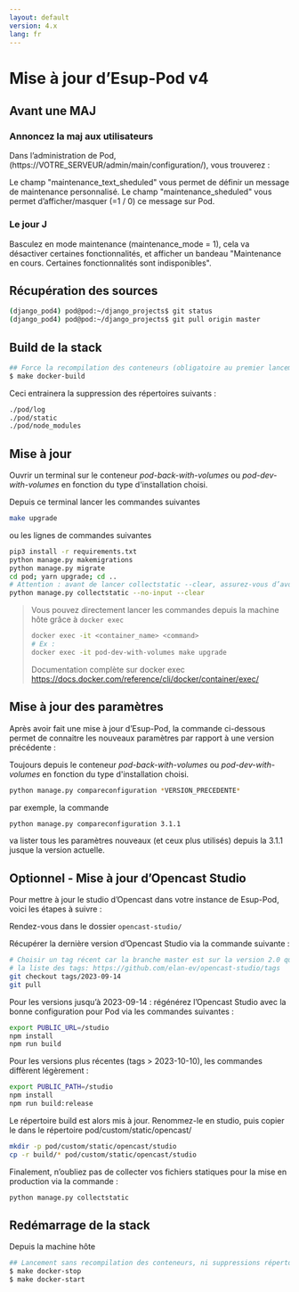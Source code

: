 ```yaml
---
layout: default
version: 4.x
lang: fr
---
```


# Mise à jour d’Esup-Pod v4

## Avant une MAJ

### Annoncez la maj aux utilisateurs

Dans l’administration de Pod, (https://VOTRE_SERVEUR/admin/main/configuration/), vous trouverez :

Le champ "maintenance_text_sheduled" vous permet de définir un message de maintenance personnalisé.
Le champ "maintenance_sheduled" vous permet d’afficher/masquer (=1 / 0) ce message sur Pod.

### Le jour J

Basculez en mode maintenance (maintenance_mode = 1), cela va désactiver certaines fonctionnalités, et afficher un bandeau "Maintenance en cours. Certaines fonctionnalités sont indisponibles".

## Récupération des sources

```sh
(django_pod4) pod@pod:~/django_projects$ git status
(django_pod4) pod@pod:~/django_projects$ git pull origin master
```

## Build de la stack

```sh
## Force la recompilation des conteneurs (obligatoire au premier lancement ou après un docker-reset)
$ make docker-build
```

Ceci entrainera la suppression des répertoires suivants :

```sh
./pod/log
./pod/static
./pod/node_modules
```

## Mise à jour

Ouvrir un terminal sur le conteneur _pod-back-with-volumes_ ou _pod-dev-with-volumes_ en fonction du type d'installation choisi.

Depuis ce terminal lancer les commandes suivantes

```sh
make upgrade
```

ou les lignes de commandes suivantes

```sh
pip3 install -r requirements.txt
python manage.py makemigrations
python manage.py migrate
cd pod; yarn upgrade; cd ..
# Attention : avant de lancer collectstatic --clear, assurez-vous d’avoir sauvegardé le dossier static/custom si vous y avez mis des fichiers personnalisés.
python manage.py collectstatic --no-input --clear
```

> Vous pouvez directement lancer les commandes depuis la machine hôte grâce à `docker exec`
>
> ```sh
> docker exec -it <container_name> <command>
> # Ex :
> docker exec -it pod-dev-with-volumes make upgrade
> ```
>
> Documentation complète sur docker exec
> <https://docs.docker.com/reference/cli/docker/container/exec/>
>
>
## Mise à jour des paramètres

Après avoir fait une mise à jour d’Esup-Pod, la commande ci-dessous permet de connaitre les nouveaux paramètres par rapport à une version précédente :

Toujours depuis le conteneur _pod-back-with-volumes_ ou _pod-dev-with-volumes_ en fonction du type d'installation choisi.

```sh
python manage.py compareconfiguration *VERSION_PRECEDENTE*
```

par exemple, la commande

```sh
python manage.py compareconfiguration 3.1.1
```

va lister tous les paramètres nouveaux (et ceux plus utilisés) depuis la 3.1.1 jusque la version actuelle.

## Optionnel - Mise à jour d’Opencast Studio

Pour mettre à jour le studio d’Opencast dans votre instance de Esup-Pod, voici les étapes à suivre :

Rendez-vous dans le dossier `opencast-studio/`

Récupérer la dernière version d’Opencast Studio via la commande suivante :

```sh
# Choisir un tag récent car la branche master est sur la version 2.0 qui est un redesign complet
# la liste des tags: https://github.com/elan-ev/opencast-studio/tags
git checkout tags/2023-09-14
git pull
```

Pour les versions jusqu’à 2023-09-14 : régénérez l’Opencast Studio avec la bonne configuration pour Pod via les commandes suivantes :

```sh
export PUBLIC_URL=/studio
npm install
npm run build
```

Pour les versions plus récentes (tags > 2023-10-10), les commandes diffèrent légèrement :

```sh
export PUBLIC_PATH=/studio
npm install
npm run build:release
```

Le répertoire build est alors mis à jour. Renommez-le en studio, puis copier le dans le répertoire pod/custom/static/opencast/

```sh
mkdir -p pod/custom/static/opencast/studio
cp -r build/* pod/custom/static/opencast/studio
```

Finalement, n’oubliez pas de collecter vos fichiers statiques pour la mise en production via la commande :

```sh
python manage.py collectstatic
```

## Redémarrage de la stack

Depuis la machine hôte

```sh
## Lancement sans recompilation des conteneurs, ni suppressions répertoires ./pod/log, ./pod/static, ./pod/node_modules
$ make docker-stop
$ make docker-start
```
